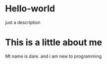 # Hello-world
just a description
<!DOCType>
<html>
  <head>
    <title>A bit of Myself</title>
  </head>
    <body>
      <h1>This is a little about me</h1>
      <p>Mt name is dare. and i am new to programming</p>
  </body>
  </html>
